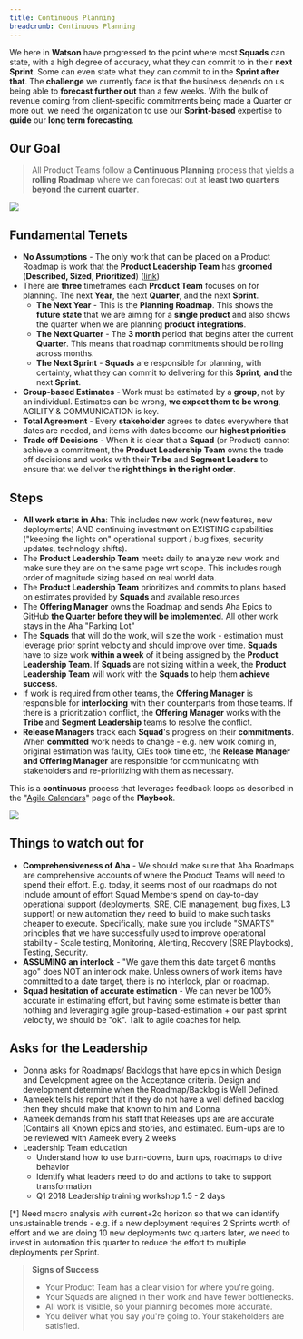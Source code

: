 ```yaml
---
title: Continuous Planning
breadcrumb: Continuous Planning
---
```


We here in **Watson** have progressed to the point where most **Squads** can state, with a high degree of accuracy, what they can commit to in their **next Sprint**. Some can even state what they can commit to in the **Sprint after that**. The **challenge** we currently face is that the business depends on us being able to **forecast further out** than a few weeks. With the bulk of revenue coming from client-specific commitments being made a Quarter or more out, we need the organization to use our **Sprint-based** expertise to **guide** our **long term forecasting**.

## Our Goal
> All Product Teams follow a **Continuous Planning** process that yields a **rolling Roadmap** where we can forecast out at **least two quarters beyond the current quarter**.

<img src="https://pages.github.ibm.com/watson-health-playbook/resources/images/agileplaybook/agile-roadmap.svg">


## Fundamental Tenets
- **No Assumptions** - The only work that can be placed on a Product Roadmap is work that the **Product Leadership Team** has **groomed** (**Described, Sized, Prioritized**) ([link](product-grooming))
- There are **three** timeframes each **Product Team** focuses on for planning. The next **Year**, the next **Quarter**, and the next **Sprint**.
    - **The Next Year** - This is the **Planning Roadmap**. This shows the **future state** that we are aiming for a **single product** and also shows the quarter when we are planning **product integrations**.
    - **The Next Quarter** - The **3 month** period that begins after the current **Quarter**. This means that roadmap commitments should be rolling across months.
    - **The Next Sprint** - **Squads** are responsible for planning, with certainty, what they can commit to delivering for this **Sprint**, **and** the next **Sprint**.
- **Group-based Estimates** - Work must be estimated by a **group**, not by an individual. Estimates can be wrong, **we expect them to be wrong**, AGILITY & COMMUNICATION is key.
- **Total Agreement** - Every **stakeholder** agrees to dates everywhere that dates are needed, and items with dates become our **highest priorities**
- **Trade off Decisions** - When it is clear that a **Squad** (or Product) cannot achieve a commitment, the **Product Leadership Team** owns the trade off decisions and works with their **Tribe** and **Segment Leaders** to ensure that we deliver the **right things in the right order**.

## Steps

- **All work starts in Aha**:  This includes new work (new features, new deployments) AND continuing investment on EXISTING capabilities ("keeping the lights on" operational support / bug fixes, security updates, technology shifts).
- The **Product Leadership Team** meets daily to analyze new work and make sure they are on the same page wrt scope. This includes rough order of magnitude sizing based on real world data.
- The **Product Leadership Team** prioritizes and commits to plans based on estimates provided by **Squads** and available resources
- The **Offering Manager** owns the Roadmap and sends Aha Epics to GitHub **the Quarter before they will be implemented**. All other work stays in the Aha "Parking Lot"
- The **Squads** that will do the work, will size the work - estimation must leverage prior sprint velocity and should improve over time.  **Squads** have to size work **within a week** of it being assigned by the **Product Leadership Team**. If **Squads** are not sizing within a week, the **Product Leadership Team** will work with the **Squads** to help them **achieve success**.
- If work is required from other teams, the **Offering Manager** is responsible for **interlocking** with their counterparts from those teams. If there is a prioritization conflict, the **Offering Manager** works with the **Tribe** and **Segment Leadership** teams to resolve the conflict.
- **Release Managers** track each **Squad**'s progress on their **commitments**. When **committed** work needs to change - e.g. new work coming in, original estimation was faulty, CIEs took time etc, the **Release Manager and Offering Manager** are responsible for communicating with stakeholders and re-prioritizing with them as necessary.

This is a **continuous** process that leverages feedback loops as described in the "[Agile Calendars](agile-calendars)" page of the **Playbook**.

<img src="https://pages.github.ibm.com/watson-health-playbook/resources/images/agileplaybook/aha-github-flow.png">


## Things to watch out for

- **Comprehensiveness of Aha** - We should make sure that Aha Roadmaps are comprehensive accounts of where the Product Teams will need to spend their effort. E.g. today, it seems most of our roadmaps do not include amount of effort Squad Members spend on day-to-day operational support (deployments, SRE, CIE management, bug fixes, L3 support) or new automation they need to build to make such tasks cheaper to execute. Specifically, make sure you include "SMARTS" principles that we have successfully used to improve operational stability -  Scale testing, Monitoring, Alerting, Recovery (SRE Playbooks), Testing, Security.
- **ASSUMING an interlock** - "We gave them this date target 6 months ago"  does NOT an interlock make. Unless owners of work items have committed to a date target, there is no interlock, plan or roadmap.
- **Squad hesitation of accurate estimation** - We can never be 100% accurate in estimating effort, but having some estimate is better than nothing and leveraging agile group-based-estimation + our past sprint velocity, we should be "ok". Talk to agile coaches for help.

## Asks for the Leadership

- Donna asks for Roadmaps/ Backlogs  that have epics in which Design and Development agree on the Acceptance criteria.    Design and development determine when the Roadmap/Backlog is Well Defined.
- Aameek tells his report that if they do not have a well defined backlog then they should make that known to him and Donna
- Aameek demands from his staff that Releases ups are are accurate (Contains all Known epics and stories, and estimated.   Burn-ups are to be reviewed with Aameek every 2 weeks
- Leadership Team education
    - Understand how to use burn-downs, burn ups, roadmaps to drive behavior
    - Identify what leaders need to do and actions to take to support transformation
    - Q1 2018 Leadership training workshop 1.5 - 2 days



[*] Need macro analysis with current+2q  horizon so that we can identify unsustainable trends - e.g. if a new deployment requires 2 Sprints worth of effort and we are doing 10 new deployments two quarters later, we need to invest in automation this quarter to reduce the effort to multiple deployments per Sprint.


> **Signs of Success**
> * Your Product Team has a clear vision for where you're going.
> * Your Squads are aligned in their work and have fewer bottlenecks.
> * All work is visible, so your planning becomes more accurate.
> * You deliver what you say you're going to. Your stakeholders are satisfied.
